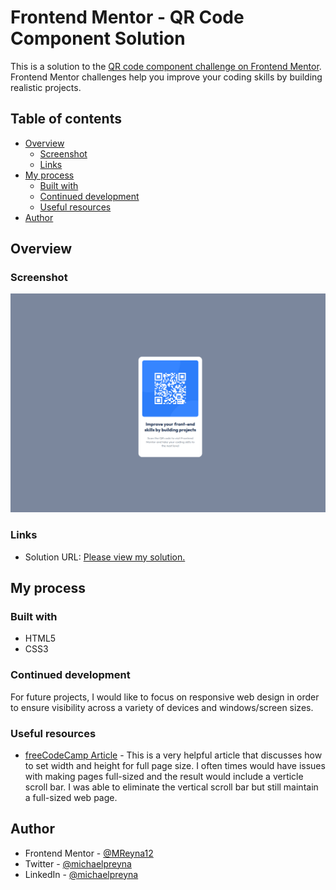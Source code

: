 # Frontend Mentor - QR Code Component Solution

This is a solution to the [QR code component challenge on Frontend Mentor](https://www.frontendmentor.io/challenges/qr-code-component-iux_sIO_H). Frontend Mentor challenges help you improve your coding skills by building realistic projects. 

## Table of contents

- [Overview](#overview)
  - [Screenshot](#screenshot)
  - [Links](#links)
- [My process](#my-process)
  - [Built with](#built-with)
  - [Continued development](#continued-development)
  - [Useful resources](#useful-resources)
- [Author](#author)

## Overview

### Screenshot

![image](QR-Code.png)

### Links

- Solution URL: [Please view my solution.](https://mreyna12.github.io/QRCode/)

## My process

### Built with

- HTML5
- CSS3

### Continued development

For future projects, I would like to focus on responsive web design in order to ensure visibility across a variety of devices and windows/screen sizes.

### Useful resources

- [freeCodeCamp Article](https://www.freecodecamp.org/news/html-page-width-height/) - This is a very helpful article that discusses how to set width and height for full page size. I often times would have issues with making pages full-sized and the result would include a verticle scroll bar. I was able to eliminate the vertical scroll bar but still maintain a full-sized web page.

## Author

- Frontend Mentor - [@MReyna12](https://www.frontendmentor.io/profile/MReyna12)
- Twitter - [@michaelpreyna](https://twitter.com/michaelpreyna)
- LinkedIn - [@michaelpreyna](https://www.linkedin.com/in/michaelpreyna/)
